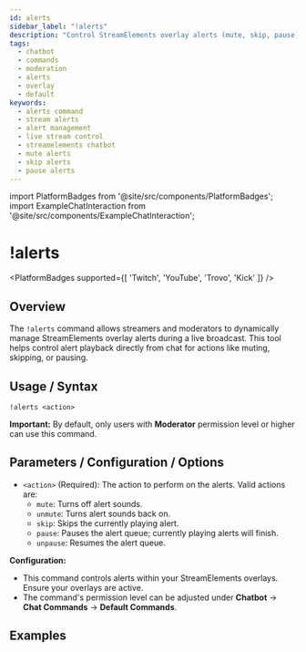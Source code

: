 ```yaml
---
id: alerts
sidebar_label: "!alerts"
description: "Control StreamElements overlay alerts (mute, skip, pause) in real-time directly from chat using the !alerts command. Essential for stream management."
tags:
  - chatbot
  - commands
  - moderation
  - alerts
  - overlay
  - default
keywords:
  - alerts command
  - stream alerts
  - alert management
  - live stream control
  - streamelements chatbot
  - mute alerts
  - skip alerts
  - pause alerts
---
```


import PlatformBadges from '@site/src/components/PlatformBadges';
import ExampleChatInteraction from '@site/src/components/ExampleChatInteraction';

# !alerts

<PlatformBadges supported={[ 'Twitch', 'YouTube', 'Trovo', 'Kick' ]} />

## Overview

The `!alerts` command allows streamers and moderators to dynamically manage StreamElements overlay alerts during a live broadcast. This tool helps control alert playback directly from chat for actions like muting, skipping, or pausing.

## Usage / Syntax

```streamelements
!alerts <action>
```

**Important:** By default, only users with **Moderator** permission level or higher can use this command.

## Parameters / Configuration / Options

-   `<action>` (Required): The action to perform on the alerts. Valid actions are:
    *   `mute`: Turns off alert sounds.
    *   `unmute`: Turns alert sounds back on.
    *   `skip`: Skips the currently playing alert.
    *   `pause`: Pauses the alert queue; currently playing alerts will finish.
    *   `unpause`: Resumes the alert queue.

**Configuration:**

*   This command controls alerts within your StreamElements overlays. Ensure your overlays are active.
*   The command's permission level can be adjusted under **Chatbot** -> **Chat Commands** -> **Default Commands**.

## Examples

<ExampleChatInteraction
  inputPersona="moderator"
  inputMessage="!alerts mute"
  outputMessage=" @Styler, Successfully muted alerts"
/>

<ExampleChatInteraction
  inputPersona="broadcaster"
  inputMessage="!alerts skip"
  outputMessage=" @Styler, Successfully skipped alerts"
/>

<ExampleChatInteraction
  inputPersona="moderator"
  inputMessage="!alerts pause"
  outputMessage=" @Styler, Successfully paused alerts"
/>

